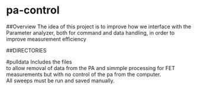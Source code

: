 # pa-control
##Overview
The idea of this project is to improve how we interface with the 
Parameter analyzer, both for command and data handling, in order
to improve measurement efficiency




##DIRECTORIES



#pulldata
Includes the files         
to allow removal of data from the PA and simmple processing for FET
measurements but with no control of the pa from the computer.                       
All sweeps must be run and saved manually.
